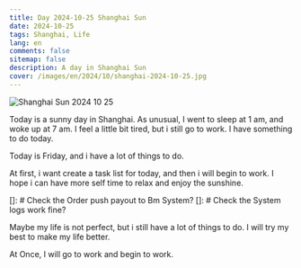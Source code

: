 ```yaml
---
title: Day 2024-10-25 Shanghai Sun
date: 2024-10-25
tags: Shanghai, Life
lang: en
comments: false
sitemap: false
description: A day in Shanghai Sun
cover: /images/en/2024/10/shanghai-2024-10-25.jpg
---
```


![Shanghai Sun 2024 10 25](/images/en/2024/10/shanghai-2024-10-25.jpg)

Today is a sunny day in Shanghai. As unusual, I went to sleep at 1 am, and woke up at 7 am. I feel a little bit tired, but i still go to work. I have something to do today.

Today is Friday, and i have a lot of things to do. 

At first, i want create a task list for today, and then i will begin to work. I hope i can have more self time to relax and enjoy the sunshine.

[]: # Check the Order push payout to Bm System?
[]: # Check the System logs work fine?

Maybe my life is not perfect, but i still have a lot of things to do. I will try my best to make my life better.

At Once, I will go to work and begin to work. 
